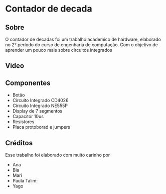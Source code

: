 # Contador de decada

## Sobre

O contador de decadas foi um trabalho academico de hardware, elaborado no 2° período do curso de engenharia de computação. Com o objetivo de aprender um pouco mais sobre circuitos integrados

## Video

## Componentes

- Botão
- Circuito Integrado CD4026
- Circuito Integrado NE555P
- Display de 7 segmentos
- Capacitor 10us
- Resistores 
- Placa protoborad e jumpers

## Créditos

Esse trabalho foi elaborado com muito carinho por

- Ana
- Bia
- Mari
- Paula Talim: 
- Yago